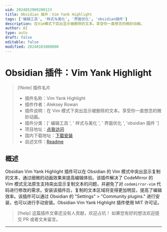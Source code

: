 ```yaml
---
uid: 2024052909200123
title: Obsidian 插件：Vim Yank Highlight
tags: ['编辑工具', '样式与美化', '界面优化', 'obsidian插件']
description: 在Vim模式下突出显示被删除的文本。享受你一直想念的微妙动画。
author: AI
type: auto
draft: false
editable: false
modified: 20240101000000
---
```


# Obsidian 插件：Vim Yank Highlight

> [!Note] 插件名片
> - 插件名称：Vim Yank Highlight
> - 插件作者：Aleksey Rowan
> - 插件说明：在 Vim 模式下突出显示被删除的文本。享受你一直想念的微妙动画。
> - 插件分类：[' 编辑工具 ', ' 样式与美化 ', ' 界面优化 ', 'obsidian 插件 ']
> - 项目地址：[点我访问](https://github.com/aleksey-rowan/obsidian-vim-yank-highlight)
> - 国内下载地址：[下载安装](https://pkmer.cn/products/plugin/pluginMarket/?vim-yank-highlight)
> - 自述文件：[Readme](https://ghproxy.net/https://raw.githubusercontent.com/aleksey-rowan/obsidian-vim-yank-highlight/master/README.md)

## 概述

Obsidian Vim Yank Highlight 插件可以在 Obsidian 的 Vim 模式中突出显示复制的文本，通过细微的动画效果来提高编辑体验。该插件解决了 CodeMirror 的 Vim 模式无法原生支持突出显示复制文本的问题，并避免了对 `codemirror-vim` 代码进行修改的需求。安装该插件后，复制的文本区域将变得更加明显，提高了编辑效率。该插件可以通过 Obsidian 的 "Settings" > "Community plugins." 进行安装，也可以进行手动安装。Obsidian Vim Yank Highlight 插件使用 MIT 许可证。

> [!help]
> 这篇插件文章还没有人贡献，欢迎占坑！
> 如果您有好的想法欢迎提交 PR 或者文末留言。

---



